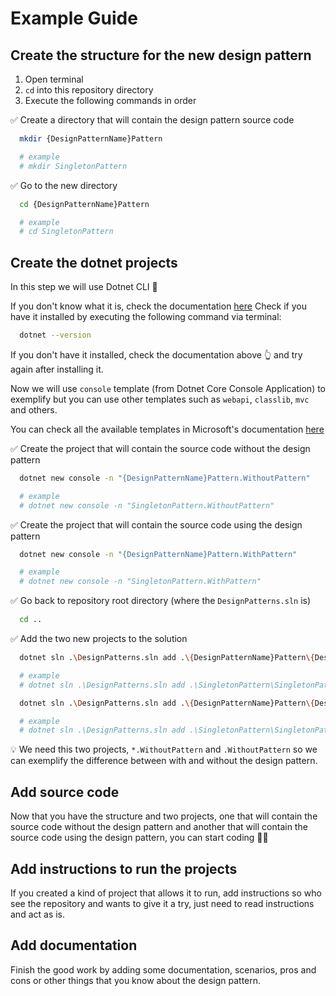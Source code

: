 # Example Guide

## Create the structure for the new design pattern

1. Open terminal
1. `cd` into this repository directory
1. Execute the following commands in order

✅ Create a directory that will contain the design pattern source code

```bash
  mkdir {DesignPatternName}Pattern

  # example
  # mkdir SingletonPattern
```

✅ Go to the new directory

```bash
  cd {DesignPatternName}Pattern

  # example
  # cd SingletonPattern
```

## Create the dotnet projects

In this step we will use Dotnet CLI 💪

If you don't know what it is, check the documentation [here](https://docs.microsoft.com/en-us/dotnet/core/tools/)
Check if you have it installed by executing the following command via terminal:

```bash
  dotnet --version
```

If you don't have it installed, check the documentation above 👆 and try again after installing it.

Now we will use `console` template (from Dotnet Core Console Application) to exemplify but you can use other templates such as `webapi`, `classlib`, `mvc` and others.

You can check all the available templates in Microsoft's documentation [here](https://docs.microsoft.com/en-us/dotnet/core/tools/dotnet-new#arguments)

✅ Create the project that will contain the source code without the design pattern

```bash
  dotnet new console -n "{DesignPatternName}Pattern.WithoutPattern"

  # example
  # dotnet new console -n "SingletonPattern.WithoutPattern"
```

✅ Create the project that will contain the source code using the design pattern

```bash
  dotnet new console -n "{DesignPatternName}Pattern.WithPattern"

  # example
  # dotnet new console -n "SingletonPattern.WithPattern"
```

✅ Go back to repository root directory (where the `DesignPatterns.sln` is)

```bash
  cd ..
```

✅ Add the two new projects to the solution

```bash
  dotnet sln .\DesignPatterns.sln add .\{DesignPatternName}Pattern\{DesignPatternName}Pattern.WithoutPattern\{DesignPatternName}Pattern.WithoutPattern.csproj

  # example
  # dotnet sln .\DesignPatterns.sln add .\SingletonPattern\SingletonPattern.WithoutPattern\SingletonPattern.WithoutPattern.csproj
```

```bash
  dotnet sln .\DesignPatterns.sln add .\{DesignPatternName}Pattern\{DesignPatternName}Pattern.WithPattern\{DesignPatternName}Pattern.WithPattern.csproj

  # example
  # dotnet sln .\DesignPatterns.sln add .\SingletonPattern\SingletonPattern.WithPattern\SingletonPattern.WithPattern.csproj
```

💡 We need this two projects, `*.WithoutPattern` and `.WithoutPattern` so we can exemplify the difference between with and without the design pattern.

## Add source code

Now that you have the structure and two projects, one that will contain the source code without the design pattern and another that will contain the source code using the design pattern, you can start coding 🧑‍💻

## Add instructions to run the projects

If you created a kind of project that allows it to run, add instructions so who see the repository and wants to give it a try, just need to read instructions and act as is.

## Add documentation

Finish the good work by adding some documentation, scenarios, pros and cons or other things that you know about the design pattern.
